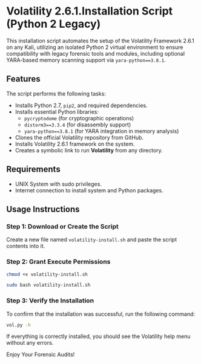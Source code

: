 # Volatility 2.6.1.Installation Script (Python 2 Legacy)

This installation script automates the setup of the Volatility Framework 2.6.1 on any Kali, utilizing an isolated Python 2 virtual environment to ensure compatibility with legacy forensic tools and modules, including optional YARA-based memory scanning support via `yara-python==3.8.1`.

## Features

The script performs the following tasks:

- Installs Python 2.7, `pip2`, and required dependencies.
- Installs essential Python libraries:
  - `pycryptodome` (for cryptographic operations)
  - `distorm3==3.3.4` (for disassembly support)
  - `yara-python==3.8.1` (for YARA integration in memory analysis)
- Clones the official Volatility repository from GitHub.
- Installs Volatility 2.6.1 framework on the system.
- Creates a symbolic link to run **Volatility** from any directory.
## Requirements

- UNIX System with sudo privileges.
- Internet connection to install system and Python packages.



## Usage Instructions

### Step 1: Download or Create the Script

Create a new file named `volatility-install.sh` and paste the script contents into it.

### Step 2: Grant Execute Permissions

```bash
chmod +x volatility-install.sh
```
```bash
sudo bash volatility-install.sh
```

### Step 3: Verify the Installation
To confirm that the installation was successful, run the following command:

```bash
vol.py -h
```
If everything is correctly installed, you should see the Volatility help menu without any errors.

Enjoy Your Forensic Audits!
